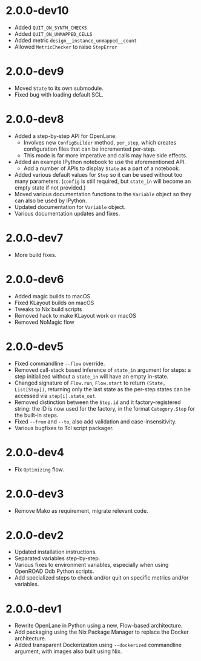 # 2.0.0-dev10

* Added `QUIT_ON_SYNTH_CHECKS`
* Added  `QUIT_ON_UNMAPPED_CELLS`
* Added metric `design__instance_unmapped__count`
* Allowed `MetricChecker` to raise `StepError`

# 2.0.0-dev9

* Moved `State` to its own submodule.
* Fixed bug with loading default SCL.

# 2.0.0-dev8

* Added a step-by-step API for OpenLane.
    * Involves new `ConfigBuilder` method, `per_step`, which creates configuration files that can be incremented per-step.
    * This mode is far more imperative and calls may have side effects.
* Added an example IPython notebook to use the aforementioned API.
    * Add a number of APIs to display `State` as a part of a notebook.
* Added various default values for `Step` so it can be used without too many parameters. (`config` is still required, but `state_in` will become an empty state if not provided.)
* Moved various documentation functions to the `Variable` object so they can also be used by IPython.
* Updated documentation for `Variable` object.
* Various documentation updates and fixes.

# 2.0.0-dev7

* More build fixes.

# 2.0.0-dev6

* Added magic builds to macOS
* Fixed KLayout builds on macOS
* Tweaks to Nix build scripts
* Removed hack to make KLayout work on macOS
* Removed NoMagic flow

# 2.0.0-dev5

* Fixed commandline `--flow` override.
* Removed call-stack based inference of `state_in` argument for steps: a step initialized without a `state_in` will have an empty in-state.
* Changed signature of `Flow.run`, `Flow.start` to return `(State, List[Step])`, returning only the last state as the per-step states can be accessed via `step[i].state_out`.
* Removed distinction between the `Step.id` and it factory-registered string: the ID is now used for the factory, in the format `Category.Step` for the built-in steps.
* Fixed `--from` and `--to`, also add validation and case-insensitivity.
* Various bugfixes to Tcl script packager.

# 2.0.0-dev4

* Fix `Optimizing` flow.

# 2.0.0-dev3

* Remove Mako as requirement, migrate relevant code.

# 2.0.0-dev2

* Updated installation instructions.
* Separated variables step-by-step.
* Various fixes to environment variables, especially when using OpenROAD Odb Python scripts.
* Add specialized steps to check and/or quit on specific metrics and/or variables.

# 2.0.0-dev1

* Rewrite OpenLane in Python using a new, Flow-based architecture.
* Add packaging using the Nix Package Manager to replace the Docker architecture.
* Added transparent Dockerization using `--dockerized` commandline argument, with images also built using Nix.
